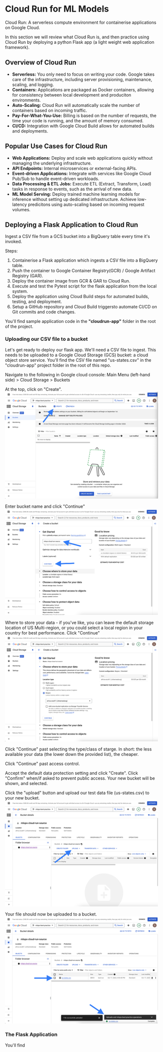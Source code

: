 # Cloud Run for ML Models
Cloud Run: A serverless compute environment for containerise applications on Google Cloud.

In this section we will review what Cloud Run is, and then practice using Cloud Run by deploying a python Flask app (a light weight web application framework).

## Overview of Cloud Run
 - **Serverless:** You only need to focus on writing your code. Google takes care of the infrastructure, including server provisioning, maintenance, scaling, and logging.
 - **Containers:** Applications are packaged as Docker containers, allowing for consistency between local development and produciton environments.
 - **Auto-Scaling:** Cloud Run will automatically scale the number of containers based on incoming traffic. 
 - **Pay-For-What-You-Use:** Billing is based on the number of requests, the time your code is running, and the amount of memory consumed. 
 - **CI/CD:** Integration with Google Cloud Build allows for automated builds and deployments.

## Popular Use Cases for Cloud Run
 - **Web Applications:** Deploy and scale web applications quickly without managing the underlying infrastructure.
 - **API Endpoints:** Internal microservices or external-facing APIs.
 - **Event-driven Applications:** Integrate with services like Google Cloud Pub/Sub to handle event-driven workloads.
 - **Data Processing & ETL Jobs:** Execute ETL (Extract, Transform, Load) tasks in response to events, such as the arrival of new data.
 - **ML Model Serving:** Deploy trained machine learning models for inference without setting up dedicated infrastructure. Achieve low-latency predicitons using auto-scaling based on incoming request volumes.

 ## Deploying a Flask Application to Cloud Run
 Ingest a CSV file from a GCS bucket into a BigQuery table every time it's invoked.

 Steps:
 1. Containerise a Flask application which ingests a CSV file into a BigQuery table.
 2. Push the container to Google Container Registry(GCR) / Google Artifact Registry (GAR).
 3. Deploy the container image from GCR & GAR to Cloud Run.
 4. Execute and test the Pytest script for the flask application from the local system.
 5. Deploy the application using Cloud Build steps for automated builds, testing, and deployment.
 6. Setup a GitHub repository and Cloud Build triggersto automate CI/CD on Git commits and code changes.

You'll find sample application code in the **"cloudrun-app"** folder in the root of the project.

 ### Uploading our CSV file to a bucket

 Let's get ready to deploy our flask app. We'll need a CSV file to ingest. This needs to be uploaded to a Google Cloud Storage (GCS) bucket: a cloud object store service. You'll find the CSV file named "us-states.csv" in the "cloudrun-app" project folder in the root of this repo.

 Navigate to the following in Google cloud console: Main Menu (left-hand side) > Cloud Storage > Buckets

 At the top, click on "Create".
 ![create-gcs-bucket](/docs/images/create_gcs_bucket.png)
 
 Enter bucket name and click "Continue"
 ![create-gcs-bucket-name](/docs/images/create-gcs-bucket-name.png)

Where to store your data - if you've like, you can leave the default storage location of US Multi-region, or you could select a local region in your country for best performance. Click "Continue"
![create-gcs-bucket-region](/docs/images/create-gcs-bucket-region.png)

Click "Continue" past selecting the type/class of starge. In short: the less available your data (the lower down the provided list), the cheaper.

Click "Continue" past access control.

Accept the default data protection setting and click "Create". Click "Confirm" when/if asked to prevent public access. Your new bucket will be shown, and selected.

Click the "upload" button and upload our test data file (us-states.csv) to your new bucket.
![create-gcs-bucket-upload](/docs/images/create-gcs-bucket-upload.png)

Your file should now be uploaded to a bucket.
![create-gcs-bucket-new-file](/docs/images/create-gcs-bucket-new-file.png)

 ### The Flask Application

You'll find 